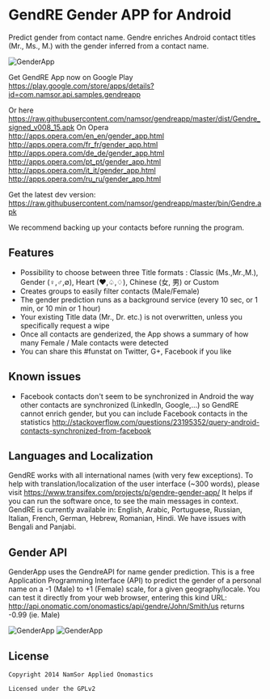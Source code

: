 # GendRE Gender APP for Android

Predict gender from contact name. Gendre enriches Android contact titles (Mr., Ms., M.) with the gender inferred from a contact name.

![GenderApp](https://raw.githubusercontent.com/namsor/gendreapp/master/gendre_logo_v128.png)

Get GendRE App now on Google Play
https://play.google.com/store/apps/details?id=com.namsor.api.samples.gendreapp

Or here 
https://raw.githubusercontent.com/namsor/gendreapp/master/dist/Gendre_signed_v008_15.apk
On Opera
http://apps.opera.com/en_en/gender_app.html
http://apps.opera.com/fr_fr/gender_app.html
http://apps.opera.com/de_de/gender_app.html
http://apps.opera.com/pt_pt/gender_app.html
http://apps.opera.com/it_it/gender_app.html
http://apps.opera.com/ru_ru/gender_app.html

Get the latest dev version:
https://raw.githubusercontent.com/namsor/gendreapp/master/bin/Gendre.apk

We recommend backing up your contacts before running the program.

## Features
- Possibility to choose between three Title formats : Classic (Ms.,Mr.,M.), Gender (♀,♂,∅), Heart (♥,♤,♢), Chinese (女, 男) or Custom
- Creates groups to easily filter contacts (Male/Female)
- The gender prediction runs as a background service (every 10 sec, or 1 min, or 10 min or 1 hour)
- Your existing Title data (Mr., Dr. etc.) is not overwritten, unless you specifically request a wipe 
- Once all contacts are genderized, the App shows a summary of how many Female / Male contacts were detected
- You can share this #funstat on Twitter, G+, Facebook if you like

## Known issues
- Facebook contacts don't seem to be synchronized in Android the way other contacts are synchronized (LinkedIn, Google,...) so GendRE cannot enrich gender, but you can include Facebook contacts in the statistics
http://stackoverflow.com/questions/23195352/query-android-contacts-synchronized-from-facebook

## Languages and Localization
GendRE works with all international names (with very few exceptions). To help with translation/localization of the user interface (~300 words), please visit
https://www.transifex.com/projects/p/gendre-gender-app/
It helps if you can run the software once, to see the main messages in context. GendRE is currently available in: English, Arabic, Portuguese, Russian, Italian, French, German, Hebrew, Romanian, Hindi. 
We have issues with Bengali and Panjabi.   

## Gender API
GenderApp uses the GendreAPI for name gender prediction. This is a free Application Programming Interface (API) to predict the gender of a personal name on a -1 (Male) to +1 (Female) scale, for a given geography/locale. You can test it directly from your web browser, entering this kind URL:
http://api.onomatic.com/onomastics/api/gendre/John/Smith/us
returns  -0.99 (ie. Male)  

![GenderApp](https://raw.githubusercontent.com/namsor/gendreapp/master/pics/gendre_1_en.png)
![GenderApp](https://raw.githubusercontent.com/namsor/gendreapp/master/pics/gendre_2_en.png)

## License

    Copyright 2014 NamSor Applied Onomastics

    Licensed under the GPLv2
    